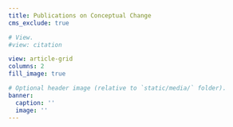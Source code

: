 ```yaml
---
title: Publications on Conceptual Change
cms_exclude: true

# View.
#view: citation

view: article-grid
columns: 2
fill_image: true

# Optional header image (relative to `static/media/` folder).
banner:
  caption: ''
  image: ''
---
```

